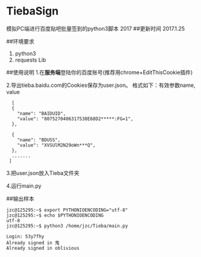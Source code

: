 # TiebaSign
模拟PC端进行百度贴吧批量签到的python3脚本 2017
##更新时间
2017.1.25

##环境要求
1. python3
2. requests Lib

##使用说明
1.在**服务端**登陆你的百度账号(推荐用chrome+EditThisCookie插件)

2.导出tieba.baidu.com的Cookies保存为user.json。
  格式如下：有效参数name, value
```
  [
  {
    "name": "BAIDUID",
    "value": "8075270406317538E68D2*****:FG=1",
  },

  {
    "name": "BDUSS",
    "value": "XVSUlM2N29oWn***Q",
  },
  .......
 ]
```

3.把user.json放入Tieba文件夹

4.运行main.py

##输出样本
```
jzc@125295:~$ export PYTHONIOENCODING="utf-8"
jzc@125295:~$ echo $PYTHONIOENCODING
utf-8
jzc@125295:~$ python3 /home/jzc/Tieba/main.py
```
```
Login: 53y7fhy
Already signed in 鬼
Already signed in oblivious
```